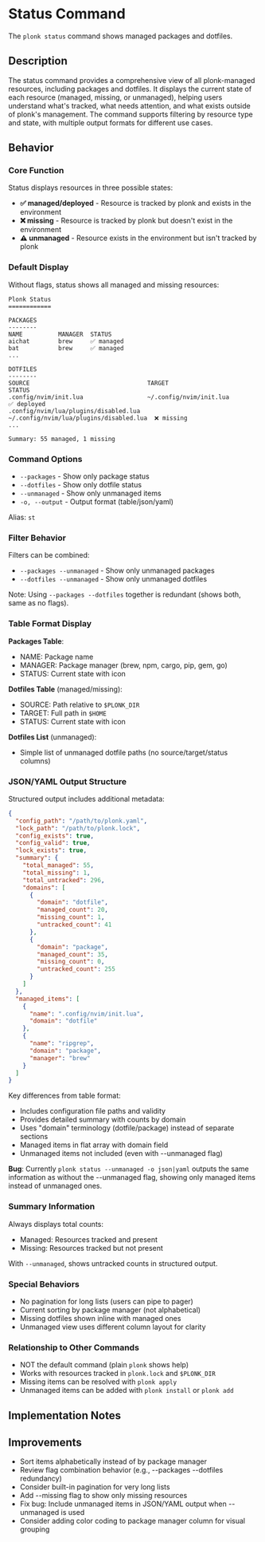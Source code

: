 # Status Command

The `plonk status` command shows managed packages and dotfiles.

## Description

The status command provides a comprehensive view of all plonk-managed resources, including packages and dotfiles. It displays the current state of each resource (managed, missing, or unmanaged), helping users understand what's tracked, what needs attention, and what exists outside of plonk's management. The command supports filtering by resource type and state, with multiple output formats for different use cases.

## Behavior

### Core Function

Status displays resources in three possible states:
- **✅ managed/deployed** - Resource is tracked by plonk and exists in the environment
- **❌ missing** - Resource is tracked by plonk but doesn't exist in the environment
- **⚠ unmanaged** - Resource exists in the environment but isn't tracked by plonk

### Default Display

Without flags, status shows all managed and missing resources:

```
Plonk Status
============

PACKAGES
--------
NAME          MANAGER  STATUS
aichat        brew     ✅ managed
bat           brew     ✅ managed
...

DOTFILES
--------
SOURCE                                 TARGET                                   STATUS
.config/nvim/init.lua                  ~/.config/nvim/init.lua                  ✅ deployed
.config/nvim/lua/plugins/disabled.lua  ~/.config/nvim/lua/plugins/disabled.lua  ❌ missing
...

Summary: 55 managed, 1 missing
```

### Command Options

- `--packages` - Show only package status
- `--dotfiles` - Show only dotfile status
- `--unmanaged` - Show only unmanaged items
- `-o, --output` - Output format (table/json/yaml)

Alias: `st`

### Filter Behavior

Filters can be combined:
- `--packages --unmanaged` - Show only unmanaged packages
- `--dotfiles --unmanaged` - Show only unmanaged dotfiles

Note: Using `--packages --dotfiles` together is redundant (shows both, same as no flags).

### Table Format Display

**Packages Table**:
- NAME: Package name
- MANAGER: Package manager (brew, npm, cargo, pip, gem, go)
- STATUS: Current state with icon

**Dotfiles Table** (managed/missing):
- SOURCE: Path relative to `$PLONK_DIR`
- TARGET: Full path in `$HOME`
- STATUS: Current state with icon

**Dotfiles List** (unmanaged):
- Simple list of unmanaged dotfile paths (no source/target/status columns)

### JSON/YAML Output Structure

Structured output includes additional metadata:

```json
{
  "config_path": "/path/to/plonk.yaml",
  "lock_path": "/path/to/plonk.lock",
  "config_exists": true,
  "config_valid": true,
  "lock_exists": true,
  "summary": {
    "total_managed": 55,
    "total_missing": 1,
    "total_untracked": 296,
    "domains": [
      {
        "domain": "dotfile",
        "managed_count": 20,
        "missing_count": 1,
        "untracked_count": 41
      },
      {
        "domain": "package",
        "managed_count": 35,
        "missing_count": 0,
        "untracked_count": 255
      }
    ]
  },
  "managed_items": [
    {
      "name": ".config/nvim/init.lua",
      "domain": "dotfile"
    },
    {
      "name": "ripgrep",
      "domain": "package",
      "manager": "brew"
    }
  ]
}
```

Key differences from table format:
- Includes configuration file paths and validity
- Provides detailed summary with counts by domain
- Uses "domain" terminology (dotfile/package) instead of separate sections
- Managed items in flat array with domain field
- Unmanaged items not included (even with --unmanaged flag)

**Bug**: Currently `plonk status --unmanaged -o json|yaml` outputs the same information as without the --unmanaged flag, showing only managed items instead of unmanaged ones.

### Summary Information

Always displays total counts:
- Managed: Resources tracked and present
- Missing: Resources tracked but not present

With `--unmanaged`, shows untracked counts in structured output.

### Special Behaviors

- No pagination for long lists (users can pipe to pager)
- Current sorting by package manager (not alphabetical)
- Missing dotfiles shown inline with managed ones
- Unmanaged view uses different column layout for clarity

### Relationship to Other Commands

- NOT the default command (plain `plonk` shows help)
- Works with resources tracked in `plonk.lock` and `$PLONK_DIR`
- Missing items can be resolved with `plonk apply`
- Unmanaged items can be added with `plonk install` or `plonk add`

## Implementation Notes

## Improvements

- Sort items alphabetically instead of by package manager
- Review flag combination behavior (e.g., --packages --dotfiles redundancy)
- Consider built-in pagination for very long lists
- Add --missing flag to show only missing resources
- Fix bug: Include unmanaged items in JSON/YAML output when --unmanaged is used
- Consider adding color coding to package manager column for visual grouping

